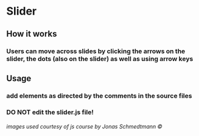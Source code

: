 # Slider

## How it works

### Users can move across slides by clicking the arrows on the slider, the dots (also on the slider) as well as using arrow keys

## Usage

### add elements as directed by the comments in the source files

### DO NOT edit the slider.js file!

###### images used courtesy of js course by Jonas Schmedtmann ©
